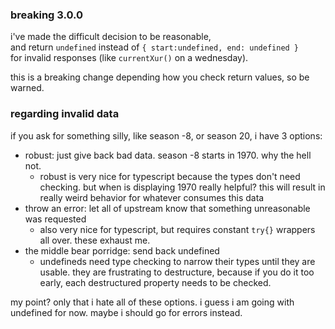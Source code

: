### breaking 3.0.0
i've made the difficult decision to be reasonable,  
and return `undefined` instead of `{ start:undefined, end: undefined }`  
for invalid responses (like `currentXur()` on a wednesday).  

this is a breaking change depending how you check return values, so be warned.  

### regarding invalid data
if you ask for something silly, like season -8, or season 20, i have 3 options:  

- robust: just give back bad data. season -8 starts in 1970. why the hell not.
  - robust is very nice for typescript because the types don't need checking. but when is displaying 1970 really helpful? this will result in really weird behavior for whatever consumes this data
- throw an error: let all of upstream know that something unreasonable was requested
  - also very nice for typescript, but requires constant `try{}` wrappers all over. these exhaust me.
- the middle bear porridge: send back undefined
  - undefineds need type checking to narrow their types until they are usable. they are frustrating to destructure, because if you do it too early, each destructured property needs to be checked.

my point? only that i hate all of these options. i guess i am going with undefined for now. maybe i should go for errors instead.

